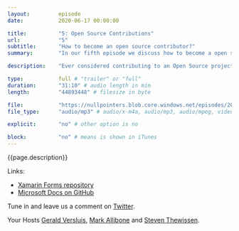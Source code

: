 ```yaml
---
layout:         episode
date: 			2020-06-17 00:00:00

title: 			"5: Open Source Contributions"
url:            "5"
subtitle: 		"How to become an open source contributor?"
summary: 		"In our fifth episode we discuss how to become a open source contributor. What are the benefits and some of the challenges."

description: 	"Ever considered contributing to an Open Source project? In our fifth episode we discuss about contributing to open source projects. We discuss why and how to get started, what different ways there are to contribute and some of the interpersonal pitfalls that can arise when taking part in your open source endeavour."

type:			full # "trailer" or "full"
duration: 		"31:10" # audio length in min
length: 		"44893448" # filesize in byte

file: 			"https://nullpointers.blob.core.windows.net/episodes/20200610_OSS.mp3"
file_type: 		"audio/mp3" # audio/x-m4a, audio/mp3, audio/mpeg, video/quicktime, video/mp4, video/x-m4v, application/pdf, and document/x-epub

explicit: 		"no" # other option is no

block: 			"no" # means is shown in iTunes
---
```


{{page.description}}

Links:
* [Xamarin Forms repository](https://github.com/xamarin/Xamarin.Forms)
* [Microsoft Docs on GitHub](https://github.com/MicrosoftDocs)

Tune in and leave us a comment on [Twitter](https://twitter.com/nullpointersio).

Your Hosts [Gerald Versluis](https://twitter.com/jfversluis), [Mark Allibone](https://twitter.com/mallibone) and [Steven Thewissen](https://twitter.com/devnl).
